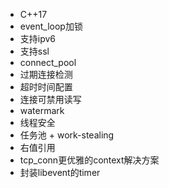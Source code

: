 * C++17
* event_loop加锁
* 支持ipv6
* 支持ssl
* connect_pool
* 过期连接检测
* 超时时间配置
* 连接可禁用读写
* watermark
* 线程安全
* 任务池 + work-stealing
* 右值引用
* tcp_conn更优雅的context解决方案
* 封装libevent的timer